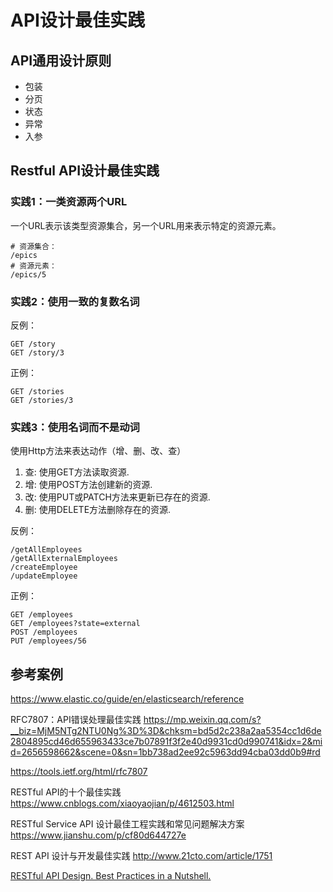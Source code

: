 # API设计最佳实践

## API通用设计原则

- 包装
- 分页
- 状态
- 异常
- 入参

## Restful API设计最佳实践

### 实践1：一类资源两个URL

一个URL表示该类型资源集合，另一个URL用来表示特定的资源元素。

```
# 资源集合：
/epics
# 资源元素：
/epics/5
```

### 实践2：使用一致的复数名词

反例：

```
GET /story
GET /story/3
```


正例：

```
GET /stories
GET /stories/3
```


### 实践3：使用名词而不是动词

使用Http方法来表达动作（增、删、改、查）

1. 查: 使用GET方法读取资源.
2. 增: 使用POST方法创建新的资源.
3. 改: 使用PUT或PATCH方法来更新已存在的资源.
4. 删: 使用DELETE方法删除存在的资源.

反例：

```
/getAllEmployees
/getAllExternalEmployees
/createEmployee
/updateEmployee
```

正例：

```
GET /employees
GET /employees?state=external
POST /employees
PUT /employees/56
```

## 参考案例

https://www.elastic.co/guide/en/elasticsearch/reference

RFC7807：API错误处理最佳实践 https://mp.weixin.qq.com/s?__biz=MjM5NTg2NTU0Ng%3D%3D&chksm=bd5d2c238a2aa5354cc1d6de2804895cd46d655963433ce7b07891f3f2e40d9931cd0d990741&idx=2&mid=2656598662&scene=0&sn=1bb738ad2ee92c5963dd94cba03dd0b9#rd

https://tools.ietf.org/html/rfc7807

RESTful API的十个最佳实践  https://www.cnblogs.com/xiaoyaojian/p/4612503.html

RESTful Service API 设计最佳工程实践和常见问题解决方案 https://www.jianshu.com/p/cf80d644727e

REST API 设计与开发最佳实践 http://www.21cto.com/article/1751

[RESTful API Design. Best Practices in a Nutshell.](https://phauer.com/2015/restful-api-design-best-practices/)

